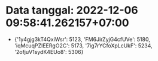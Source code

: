 # Data tanggal: 2022-12-06 09:58:41.262157+07:00

* {'1y4gjg3kT4QxiWsr': 5123, 'FM6JirZyjG4cfUVe': 5180, 'iqMcuqPZIEERgO2C': 5173, '7ig7rYCfoXpLcUkF': 5234, '2ofjuV1sydK4EUo8': 5306}
